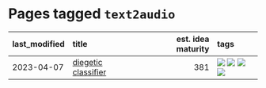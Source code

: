 # Pages tagged `text2audio`

|last_modified|title|est. idea maturity|tags
|:---|:---|---:|:---|
|2023-04-07|[diegetic classifier](../diegetic-classifier.md)|381|[![](https://img.shields.io/badge/tag-audio-cc5ed7)](../tags/audio.md) [![](https://img.shields.io/badge/tag-classification-dd597e)](../tags/classification.md) [![](https://img.shields.io/badge/tag-experimental-48fb29)](../tags/experimental.md) [![](https://img.shields.io/badge/tag-text2audio-e8ae48)](../tags/text2audio.md)|